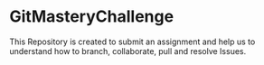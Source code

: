 # GitMasteryChallenge
This Repository is created to submit an assignment and help us to understand how to branch, collaborate, pull and resolve Issues. 
